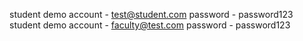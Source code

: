 student demo account - test@student.com
            password - password123
student demo account - faculty@test.com
            password - password123
